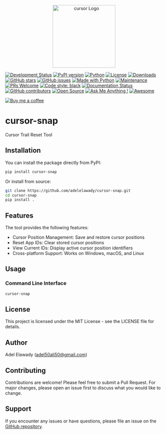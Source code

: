 <p align="center">
  <img src="https://github.com/user-attachments/assets/8695b8f3-847b-46c1-8772-cae9bbfca16d" alt="cursor Logo" width="200"/>
</p>


[![Development Status](https://img.shields.io/badge/status-beta-yellow.svg)](https://github.com/adelelawady/cursor-snap)
[![PyPI version](https://img.shields.io/pypi/v/cursor-snap.svg)](https://pypi.org/project/cursor-snap/)
[![Python](https://img.shields.io/badge/python-3.8%2B-blue.svg)](https://github.com/adelelawady/cursor-snap)
[![License](https://img.shields.io/pypi/l/cursor-snap.svg)](https://github.com/adelelawady/cursor-snap/blob/main/LICENSE)
[![Downloads](https://img.shields.io/pypi/dm/cursor-snap.svg)](https://pypi.org/project/cursor-snap/)
[![GitHub stars](https://img.shields.io/github/stars/adelelawady/cursor-snap.svg)](https://github.com/adelelawady/cursor-snap/stargazers)
[![GitHub issues](https://img.shields.io/github/issues/adelelawady/cursor-snap.svg)](https://github.com/adelelawady/cursor-snap/issues)
[![Made with Python](https://img.shields.io/badge/Made%20with-Python-1f425f.svg)](https://www.python.org/)
[![Maintenance](https://img.shields.io/badge/Maintained%3F-yes-green.svg)](https://github.com/adelelawady/cursor-snap/graphs/commit-activity)
[![PRs Welcome](https://img.shields.io/badge/PRs-welcome-brightgreen.svg?style=flat)](https://makeapullrequest.com)
[![Code style: black](https://img.shields.io/badge/code%20style-black-000000.svg)](https://github.com/psf/black)
[![Documentation Status](https://img.shields.io/badge/docs-passing-brightgreen.svg)](https://github.com/adelelawady/cursor-snap#readme)
[![GitHub contributors](https://img.shields.io/github/contributors/adelelawady/cursor-snap.svg)](https://github.com/adelelawady/cursor-snap/graphs/contributors/)
[![Open Source](https://badges.frapsoft.com/os/v1/open-source.svg?v=103)](https://opensource.org/)
[![Ask Me Anything !](https://img.shields.io/badge/Ask%20me-anything-1abc9c.svg)](https://github.com/adelelawady/cursor-snap/issues)
[![Awesome](https://cdn.rawgit.com/sindresorhus/awesome/d7305f38d29fed78fa85652e3a63e154dd8e8829/media/badge.svg)](https://github.com/adelelawady/cursor-snap)

<!-- Social & Support -->
[![Buy me a coffee](https://img.shields.io/badge/Buy%20me%20a%20coffee-☕-yellow.svg)](https://buymeacoffee.com/adel50ali5b)


# cursor-snap
 Cursor Trail Reset Tool



## Installation

You can install the package directly from PyPI:

```bash
pip install cursor-snap
```

Or install from source:

```bash
git clone https://github.com/adelelawady/cursor-snap.git
cd cursor-snap
pip install .
```

## Features

The tool provides the following features:
- Cursor Position Management: Save and restore cursor positions
- Reset App IDs: Clear stored cursor positions
- View Current IDs: Display active cursor position identifiers
- Cross-platform Support: Works on Windows, macOS, and Linux

## Usage

### Command Line Interface

```bash
cursor-snap
```

## License

This project is licensed under the MIT License - see the LICENSE file for details.

## Author

Adel Elawady (adel50ali50@gmail.com)

## Contributing

Contributions are welcome! Please feel free to submit a Pull Request. For major changes, please open an issue first to discuss what you would like to change.

## Support

If you encounter any issues or have questions, please file an issue on the [GitHub repository](https://github.com/adelelawady/cursor-snap/issues).
